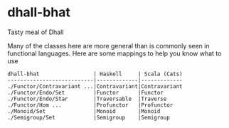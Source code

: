 # dhall-bhat
Tasty meal of Dhall

Many of the classes here are more general than is commonly seen in functional languages. Here are some mappings to help you know what to use

```
dhall-bhat                 | Haskell     | Scala (Cats)
---------------------------|-------------|-------------
./Functor/Contravariant ...|Contravariant|Contravariant
./Functor/Endo/Set         |Functor      |Functor
./Functor/Endo/Star        |Traversable  |Traverse
./Functor/Hom ...          |Profunctor   |Profunctor
./Monoid/Set               |Monoid       |Monoid
./Semigroup/Set            |Semigroup    |Semigroup
```

